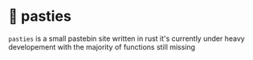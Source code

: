 🦀 pasties
==========
`pasties` is a small pastebin site written in rust
it's currently under heavy developement with the majority of functions still missing